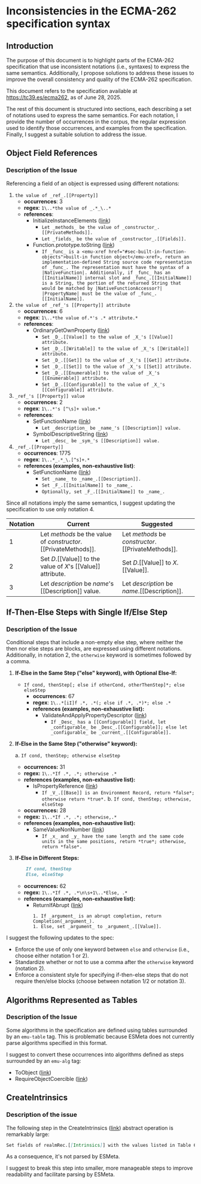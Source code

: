 # Inconsistencies in the ECMA-262 specification syntax

## Introduction

The purpose of this document is to highlight parts of the ECMA-262 specification that use inconsistent notations (i.e., syntaxes) to express the same semantics. Additionally, I propose solutions to address these issues to improve the overall consistency and quality of the ECMA-262 specification.

This document refers to the specification available at https://tc39.es/ecma262, as of June 28, 2025.

The rest of this document is structured into sections, each describing a set of notations used to express the same semantics. For each notation, I provide the number of occurrences in the corpus, the regular expression used to identify those occurrences, and examples from the specification. Finally, I suggest a suitable solution to address the issue.

## Object Field References

### Description of the Issue

Referencing a field of an object is expressed using different notations:

1. `the value of _ref_.[[Property]]`
    - **occurrences**: 3
    - **regex**: `1\..*the value of _.*_\..*`
    - **references**:
        - InitializeInstanceElements ([link](https://tc39.es/ecma262/#sec-initializeinstanceelements))
            - `Let _methods_ be the value of _constructor_.[[PrivateMethods]].`
            - `Let _fields_ be the value of _constructor_.[[Fields]].`
        - Function.prototype.toString ([link](https://tc39.es/ecma262/#sec-function.prototype.tostring))
            - `If _func_ is a <emu-xref href="#sec-built-in-function-objects">built-in function object</emu-xref>, return an implementation-defined String source code representation of _func_. The representation must have the syntax of a |NativeFunction|. Additionally, if _func_ has an [[InitialName]] internal slot and _func_.[[InitialName]] is a String, the portion of the returned String that would be matched by |NativeFunctionAccessor?| |PropertyName| must be the value of _func_.[[InitialName]].`
2. `the value of _ref_'s [[Property]] attribute`
    - **occurrences**: 6
    - **regex**: `1\..*the value of.*'s .* attribute.*`
    - **references**:
        - OrdinaryGetOwnProperty ([link](https://tc39.es/ecma262/#sec-ordinarygetownproperty))
            - `Set _D_.[[Value]] to the value of _X_'s [[Value]] attribute.`
            - `Set _D_.[[Writable]] to the value of _X_'s [[Writable]] attribute.`
            - `Set _D_.[[Get]] to the value of _X_'s [[Get]] attribute.`
            - `Set _D_.[[Set]] to the value of _X_'s [[Set]] attribute.`
            - `Set _D_.[[Enumerable]] to the value of _X_'s [[Enumerable]] attribute.`
            - `Set _D_.[[Configurable]] to the value of _X_'s [[Configurable]] attribute.`
3. `_ref_'s [[Property]] value`
    - **occurrences**: 2
    - **regex**: `1\..*'s [^\s]+ value.*`
    - **references**:
        - SetFunctionName ([link](https://tc39.es/ecma262/#sec-setfunctionname))
            - `Let _description_ be _name_'s [[Description]] value.`
        - SymbolDescriptiveString ([link](https://tc39.es/ecma262/#sec-symboldescriptivestring))
            - `Let _desc_ be _sym_'s [[Description]] value.`
4. `_ref_.[[Property]]` 
    - **occurrences**: 1775 
    - **regex**: `1\..*_.*_\.[^s]+.*`
    - **references (examples, non-exhaustive list)**:
        - SetFunctionName ([link](https://tc39.es/ecma262/#sec-setfunctionname))
            - `Set _name_ to _name_.[[Description]].`
            - `Set _F_.[[InitialName]] to _name_.`
            - `Optionally, set _F_.[[InitialName]] to _name_.`

Since all notations imply the same semantics, I suggest updating the specification to use only notation 4.

| Notation | Current                                                                 | Suggested                                 |
|----------|-------------------------------------------------------------------------|---------------------------------------|
| 1        | Let _methods_ be the value of _constructor_.[[PrivateMethods]].         | Let _methods_ be _constructor_.[[PrivateMethods]]. |
| 2        | Set _D_.[[Value]] to the value of _X_'s [[Value]] attribute.            | Set _D_.[[Value]] to _X_.[[Value]].   |
| 3        | Let _description_ be _name_'s [[Description]] value.                    | Let _description_ be _name_.[[Description]]. |

## If-Then-Else Steps with Single If/Else Step

### Description of the Issue


Conditional steps that include a non-empty else step, where neither the then nor else steps are blocks, are expressed using different notations. Additionally, in notation 2, the `otherwise` keyword is sometimes followed by a comma.

1. **If-Else in the Same Step ("else" keyword), with Optional Else-If:**
    - `If cond, thenStep[; else if otherCond, otherThenStep]*; else elseStep`
        - **occurrences**: 67
        - **regex**: `1\..*[iI]f .*, .*(; else if .*, .*)*; else .*`
        - **references (examples, non-exhaustive list):**
            - ValidateAndApplyPropertyDescriptor ([link](https://tc39.es/ecma262/#sec-validateandapplypropertydescriptor))
                - `If _Desc_ has a [[Configurable]] field, let _configurable_ be _Desc_.[[Configurable]]; else let _configurable_ be _current_.[[Configurable]].`
2. **If-Else in the Same Step ("otherwise" keyword):**
    
    a. `If cond, thenStep; otherwise elseStep`
    - **occurrences:** 31
    - **regex:** `1\..*If .*, .*; otherwise .*`
    - **references (examples, non-exhaustive list):**
        - IsPropertyReference ([link](https://tc39.es/ecma262/#sec-ispropertyreference))
            - `If _V_.[[Base]] is an Environment Record, return *false*; otherwise return *true*.`
    b. `If cond, thenStep; otherwise, elseStep`
    - **occurrences:** 28
    - **regex:** `1\..*If .*, .*; otherwise,.*`
    - **references (examples, non-exhaustive list):**
        - SameValueNonNumber ([link](https://tc39.es/ecma262/#sec-samevaluenonnumber))
            - `If _x_ and _y_ have the same length and the same code units in the same positions, return *true*; otherwise, return *false*.`
3. **If-Else in Different Steps:**
    ```markdown
        If cond, thenStep
        Else, elseStep
    ``` 
    - **occurrences:** 62
    - **regex:** `1\..*If .*, .*\n\s+1\..*Else, .*`
    - **references (examples, non-exhaustive list):**
        - ReturnIfAbrupt ([link](https://tc39.es/ecma262/#sec-returnifabrupt))
            ```
            1. If _argument_ is an abrupt completion, return Completion(_argument_).
            1. Else, set _argument_ to _argument_.[[Value]].
            ```

I suggest the following updates to the spec:
- Enforce the use of only one keyword between `else` and `otherwise` (i.e., choose either notation 1 or 2).
- Standardize whether or not to use a comma after the `otherwise` keyword (notation 2).
- Enforce a consistent style for specifying if-then-else steps that do not require then/else blocks (choose between notation 1/2 or notation 3).

## Algorithms Represented as Tables

### Description of the Issue

Some algorithms in the specification are defined using tables surrounded by an `emu-table` tag. This is problematic because ESMeta does not currently parse algorithms specified in this format.

I suggest to convert these occurrences into algorithms defined as steps surrounded by an `emu-alg` tag:
- ToObject ([link](https://tc39.es/ecma262/#sec-toobject))
- RequireObjectCoercible ([link](https://tc39.es/ecma262/#sec-requireobjectcoercible))

## CreateIntrinsics

### Description of the issue

The following step in the CreateIntrinsics ([link](https://tc39.es/ecma262/#sec-createintrinsics)) abstract operation is remarkably large:

```markdown
Set fields of realmRec.[[Intrinsics]] with the values listed in Table 6. The field names are the names listed in column one of the table. The value of each field is a new object value fully and recursively populated with property values as defined by the specification of each object in clauses 19 through 28. All object property values are newly created object values. All values that are built-in function objects are created by performing CreateBuiltinFunction(steps, length, name, slots, realmRec, prototype) where steps is the definition of that function provided by this specification, name is the initial value of the function's "name" property, length is the initial value of the function's "length" property, slots is a list of the names, if any, of the function's specified internal slots, and prototype is the specified value of the function's [[Prototype]] internal slot. The creation of the intrinsics and their properties must be ordered to avoid any dependencies upon objects that have not yet been created.
```

As a consequence, it's not parsed by ESMeta.

I suggest to break this step into smaller, more manageable steps to improve readability and facilitate parsing by ESMeta.
